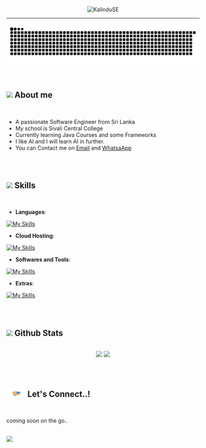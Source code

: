 
<p align = "center"> <img src="https://readme-typing-svg.demolab.com?font=Roboto&size=30&pause=500&color=F7F7F7&center=true&vCenter=true&random=false&width=435&lines=Hi%2C++I'm+Kalindu+Kethaka+%F0%9F%91%8B;Welcome+to+my+Profile" alt="KalinduSE" /></a> </p> <!--- snake -->

---

<p align = "center">
	<img src = "https://github.com/7oSkaaa/7oSkaaa/blob/output/github-contribution-grid-snake.svg?" alt = "Snake Game"/>
</p>

<br>

## <picture><img src = "https://github.com/7oSkaaa/7oSkaaa/blob/main/Images/about_me.gif?raw=true" width = 25px></picture> **About me**

<br>

- A passionate Software Engineer from Sri Lanka
- My school is Sivali Central College
- Currently learning Java Courses and some Frameworks
- I like AI and I will learn AI in further.
- You can Contact me on [Email](0101.Programming@gmail.com) and [WhatsaApp](https://wa.link/77tzn1)

<br><br>

## <img src="https://media2.giphy.com/media/QssGEmpkyEOhBCb7e1/giphy.gif?cid=ecf05e47a0n3gi1bfqntqmob8g9aid1oyj2wr3ds3mg700bl&rid=giphy.gif" width ="25"><b> Skills</b>
<br>

<p align="center">

- **Languages**:

[![My Skills](https://skillicons.dev/icons?i=java,cpp,c,css,js,html.php&theme=light)](https://skillicons.dev)
    
  
- **Cloud Hosting**:

[![My Skills](https://skillicons.dev/icons?i=gcp,heroku&theme=light)](https://skillicons.dev)

  
  
- **Softwares and Tools**:

[![My Skills](https://skillicons.dev/icons?i=discord,git,github,idea,ai,ps,pr,visualstudio&theme=light)](https://skillicons.dev)

- **Extras**:

[![My Skills](https://skillicons.dev/icons?i=arduino,raspberrypi&theme=light)](https://skillicons.dev)

<br>
<br>

  
## <img src="https://media.giphy.com/media/iY8CRBdQXODJSCERIr/giphy.gif" width="35"><b> Github Stats </b>
<br>

<div align="center">

<img height="180em" src="https://github-readme-stats-eight-theta.vercel.app/api?username=KalinduSE&show_icons=true&theme=algolia&include_all_commits=true&count_private=true"/>
  <img height="180em" src="https://github-readme-stats-eight-theta.vercel.app/api/top-langs/?username=KalinduSE&layout=compact&langs_count=8&theme=algolia"/>
</div>

<br><br>

## <img src="https://github.com/0xAbdulKhalid/0xAbdulKhalid/raw/main/assets/mdImages/handshake.gif" width ="50"><b> Let's Connect..!</b>
<br>
<div align='left'>

coming soon on the go..
 
</div>

<br>
<img src="https://user-images.githubusercontent.com/73097560/115834477-dbab4500-a447-11eb-908a-139a6edaec5c.gif">
<br>
<br>
<br>


